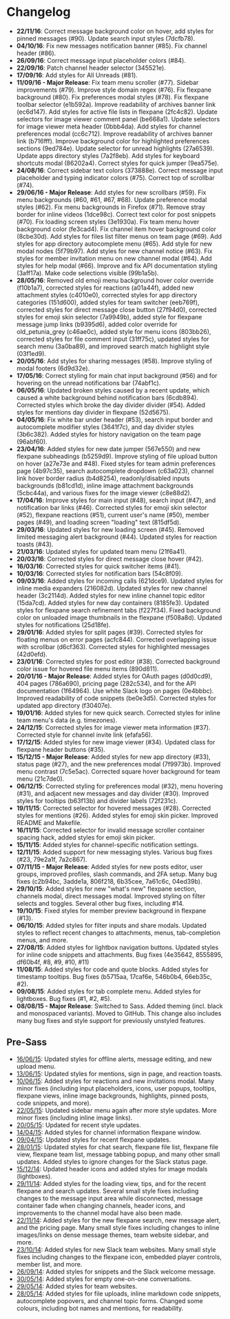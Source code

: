 # Changelog

* **22/11/16**: Correct message background color on hover, add styles for pinned messages (#90). Update search input styles (7dcfb78).
* **04/10/16**: Fix new messages notification banner (#85). Fix channel header (#86).
* **26/09/16**: Correct message input placeholder colors (#84).
* **22/09/16**: Patch channel header selector (345521e).
* **17/09/16**: Add styles for All Unreads (#81).
* **11/09/16 - Major Release**: Fix team menu scroller (#77). Sidebar improvements (#79). Improve style domain regex (#76). Fix flexpane background (#80). Fix preferences modal styles (#78). Fix flexpane toolbar selector (e1b592a). Improve readability of archives banner link (ec6d147). Add styles for active file lists in flexpane (2fc4c82). Update selectors for image viewer comment panel (be668a1). Update selectors for image viewer meta header (0bbb4da). Add styles for channel preferences modal (cc6c712). Improve readability of archives banner link (b716fff). Improve background color for highlighted preferences sections (9ed784e). Update selector for unread highlights (27a6539). Update apps directory styles (7a2f8eb). Add styles for keyboard shortcuts modal (86202a4). Correct styles for quick jumper (9ea575e).
* **24/08/16**: Correct sidebar text colors (373888e). Correct message input placeholder and typing indicator colors (#75). Correct top of scrollbar (#74).
* **29/06/16 - Major Release**: Add styles for new scrollbars (#59). Fix menu backgrounds (#60, #61, #67, #68). Update preference modal styles (#62). Fix menu backgrounds in Firefox (#71). Remove stray border for inline videos (1dce98c). Correct text color for post snippets (#70). Fix loading screen styles (3e1930a). Fix team menu hover background color (fe3cad4). Fix channel item hover background color (8cbe30d). Add styles for files list filter menus on team page (#69). Add styles for app directory autocomplete menu (#65). Add style for new modal nodes (5f79b97). Add styles for new channel notice (#63). Fix styles for member invitation menu on new channel modal (#64). Add styles for help modal (#66). Improve and fix API documentation styling (3aff17a). Make code selections visible (99b1a5b).
* **28/05/16**: Removed old emoji menu background hover color override (f10b1a7), corrected styles for reactions (a01a44f), added new attachment styles (c4010e0), corrected styles for app directory categories (151d600), added styles for team switcher (eeb769f), corrected styles for direct message close button (27f94d0), corrected styles for emoji skin selector (7a9949b), added style for flexpane message jump links (b9395d6), added color override for old_petunia_grey (c46ae0c), added style for menu icons (803bb26), corrected styles for file comment input (31ff75c), updated styles for search menu (3a0ba89), and improved search match highlight style (03f1ed9).
* **20/05/16**: Add styles for sharing messages (#58). Improve styling of modal footers (6d9d32e).
* **17/05/16**: Correct styling for main chat input background (#56) and for hovering on the unread notifications bar (74abf1c).
* **06/05/16**: Updated broken styles caused by a recent update, which caused a white background behind notification bars (6cdb894). Corrected styles which broke the day divider divider (#54). Added styles for mentions day divider in flexpane (52d5675).
* **04/05/16**: Fix white bar under header (#53), search input border and autocomplete modifier styles (3641f7c), and day divider styles (3b6c382). Added styles for history navigation on the team page (96abf60).
* **23/04/16**: Added styles for new date jumper (567e550) and new flexpane subheadings (b5259d9). Improve styling of file upload button on hover (a27e73e and #48). Fixed styles for team admin preferences page (4b97c35), search autocomplete dropdown (c63a023), channel link hover border radius (b4d8254), readonly/disabled inputs backgrounds (b81cd1d), inline image attachment backgrounds (5cbc44a), and various fixes for the image viewer (c8e88d2).
* **17/04/16**: Improve styles for main input (#48), search input (#47), and notification bar links (#46). Corrected styles for emoji skin selector (#52), flexpane reactions (#51), current user's name (#50), member pages (#49), and loading screen "loading" text (815df5d).
* **29/03/16**: Updated styles for new loading screen (#45). Removed limited messaging alert background (#44). Updated styles for reaction toasts (#43).
* **21/03/16**: Updated styles for updated team menu (21f6a41).
* **20/03/16**: Corrected styles for direct message close hover (#42).
* **16/03/16**: Corrected styles for quick switcher items (#41).
* **10/03/16**: Corrected styles for notification bars (54c8f09).
* **09/03/16**: Added styles for incoming calls (621dce9). Updated styles for inline media expanders (216082d). Updated styles for new channel header (3c2114d). Added styles for new inline channel topic editor (15da7cd). Added styles for new day containers (8185fe3). Updated styles for flexpane search refinement tabs (f227f34). Fixed background color on unloaded image thumbnails in the flexpane (f508a8d). Updated styles for notifications (25d18fe).
* **29/01/16**: Added styles for split pages (#39). Corrected styles for floating menus on error pages (acfc844). Corrected overlapping issue with scrollbar (d6cf363). Corrected styles for highlighted messages (42d0efd).
* **23/01/16**: Corrected styles for post editor (#38). Corrected background color issue for hovered file menu items (890d811).
* **20/01/16 - Major Release**:  Added styles for OAuth pages (d0d0cd9), 404 pages (786a690), pricing page (282c534), and for the API documentation (1f64964). Use white Slack logo on pages (0e4bbbc). Improved readability of code snippets (be0e3d5). Corrected styles for updated app directory (f30407e).
* **19/01/16**: Added styles for new quick search. Corrected styles for inline team menu's data (e.g. timezones).
* **24/12/15**: Corrected styles for image viewer meta information (#37). Corrected style for channel invite link (efafa56).
* **17/12/15**: Added styles for new image viewer (#34). Updated class for flexpane header buttons (#35).
* **15/12/15 - Major Release**: Added styles for new app directory (#33), status page (#27), and the new preferences modal (7f9973b). Improved menu contrast (7c5e5ac). Corrected square hover background for team menu (21c7de0).
* **06/12/15**: Corrected styling for preferences modal (#32), menu hovering (#31), and adjacent new messages and day divider (#30). Improved styles for tooltips (b63f13b) and divider labels (72f231c).
* **19/11/15**: Corrected selector for hovered messages (#28). Corrected styles for mentions (#26). Added styles for emoji skin picker. Improved README and Makefile.
* **16/11/15**: Corrected selector for invalid message scroller container spacing hack, added styles for emoji skin picker.
* **15/11/15**: Added styles for channel-specific notification settings.
* **12/11/15**: Added support for new messaging styles. Various bug fixes (#23, 79e2a1f, 7a2c867).
* **07/11/15 - Major Release**: Added styles for new posts editor, user groups, improved profiles, slash commands, and 2FA setup. Many bug fixes (c2b94bc, 3adde1a, 806f218, 6b35cee, 7a61c6c, 04ed39b).
* **29/10/15**: Added styles for new "what's new" flexpane section, channels modal, direct messages modal. Improved styling on filter selects and toggles. Several other bug fixes, including #14.
* **19/10/15**: Fixed styles for member preview background in flexpane (#13).
* **06/10/15**: Added styles for filter inputs and share modals. Updated styles to reflect recent changes to attachments, menus, tab-completion menus, and more.
* **27/08/15**: Added styles for lightbox navigation buttons. Updated styles for inline code snippets and attachments. Bug fixes (4e35642, 8555895, df60b4f, #8, #9, #10, #11)
* **11/08/15**: Added styles for code and quote blocks. Added styles for timestamp tooltips. Bug fixes (b5715aa, 17caf6e, 546b0b4, 66eb35c, #2).
* **09/08/15**: Added styles for tab complete menu. Added styles for lightboxes. Bug fixes (#1, #2, #5).
* **08/08/15 - Major Release**: Switched to Sass. Added theming (incl. black and monospaced variants). Moved to GitHub. This change also includes many bug fixes and style support for previously unstyled features.

## Pre-Sass
* [16/06/15](https://www.diffchecker.com/uitqs5is): Updated styles for offline alerts, message editing, and new upload menu.
* [13/06/15](https://www.diffchecker.com/gnpbqnaf): Updated styles for mentions, sign in page, and reaction toasts.
* [10/06/15](https://www.diffchecker.com/ca0ml7w3): Added styles for reactions and new invitations modal. Many minor fixes (including input placeholders, icons, user popups, tooltips, flexpane views, inline image backgrounds, highlights, pinned posts, code snippets, and more).
* [22/05/15](https://www.diffchecker.com/mmujxhk4): Updated sidebar menu again after more style updates. More minor fixes (including inline image links).
* [20/05/15](https://www.diffchecker.com/9ni1ewub): Updated for recent style updates.
* [14/04/15](https://www.diffchecker.com/5o2nwr4k): Added styles for channel information flexpane window.
* [09/04/15](https://www.diffchecker.com/f8pfeigd): Updated styles for recent flexpane updates.
* [28/01/15](https://www.diffchecker.com/d76qfmse): Updated styles for chat search, flexpane file list, flexpane file view, flexpane team list, message tabbing popup, and many other small updates. Added styles to ignore changes for the Slack status page.
* [15/12/14](https://www.diffchecker.com/3lumodcz): Updated header icons and added styles for image modals (lightboxes).
* [29/11/14](https://www.diffchecker.com/a5o5rs51): Added styles for the loading view, tips, and for the recent flexpane and search updates. Several small style fixes including changes to the message input area while disconnected, message container fade when changing channels, header icons, and improvements to the channel modal have also been made.
* [22/11/14](https://www.diffchecker.com/wm35ya8r): Added styles for the new flexpane search, new message alert, and the pricing page. Many small style fixes including changes to inline images/links on dense message themes, team website sidebar, and more.
* [23/10/14](https://www.diffchecker.com/jbhb9iai): Added styles for new Slack team websites. Many small style fixes including changes to the flexpane icon, embedded player controls, member list, and more.
* [26/09/14](https://www.diffchecker.com/0jhcr50q): Added styles for snippets and the Slack welcome message.
* [30/05/14](http://www.diffchecker.com/e111hppo): Added styles for empty one-on-one conversations.
* [29/05/14](http://www.diffchecker.com/780b0r3f): Added styles for team websites.
* [28/05/14](http://www.diffchecker.com/bbkmodat): Added styles for file uploads, inline markdown code snippets, autocomplete popovers, and channel topic forms. Changed some colours, including bot names and mentions, for readability.
